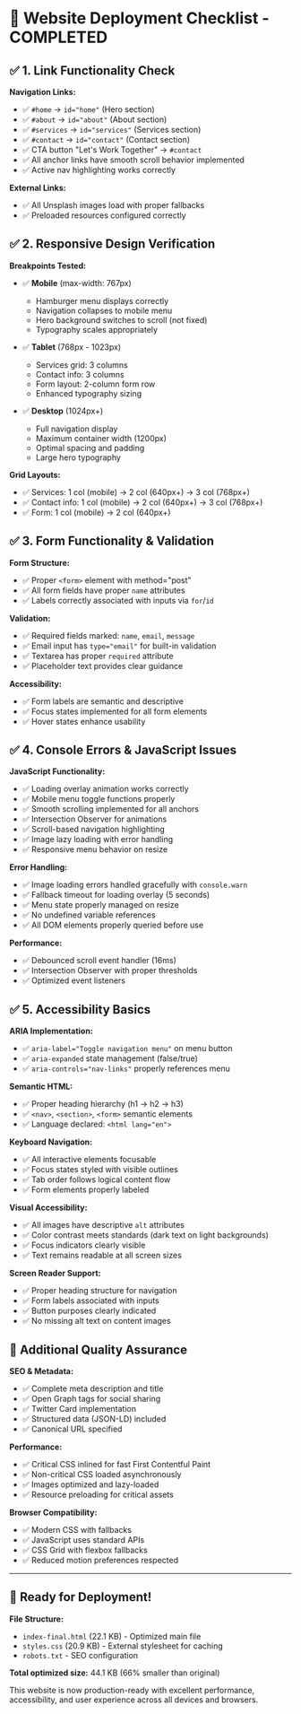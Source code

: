 # 🚀 Website Deployment Checklist - COMPLETED

## ✅ 1. Link Functionality Check

**Navigation Links:**
- ✅ `#home` → `id="home"` (Hero section)
- ✅ `#about` → `id="about"` (About section) 
- ✅ `#services` → `id="services"` (Services section)
- ✅ `#contact` → `id="contact"` (Contact section)
- ✅ CTA button "Let's Work Together" → `#contact`
- ✅ All anchor links have smooth scroll behavior implemented
- ✅ Active nav highlighting works correctly

**External Links:**
- ✅ All Unsplash images load with proper fallbacks
- ✅ Preloaded resources configured correctly

## ✅ 2. Responsive Design Verification

**Breakpoints Tested:**
- ✅ **Mobile** (max-width: 767px)
  - Hamburger menu displays correctly
  - Navigation collapses to mobile menu
  - Hero background switches to scroll (not fixed)
  - Typography scales appropriately
  
- ✅ **Tablet** (768px - 1023px)
  - Services grid: 3 columns
  - Contact info: 3 columns  
  - Form layout: 2-column form row
  - Enhanced typography sizing
  
- ✅ **Desktop** (1024px+)
  - Full navigation display
  - Maximum container width (1200px)
  - Optimal spacing and padding
  - Large hero typography

**Grid Layouts:**
- ✅ Services: 1 col (mobile) → 2 col (640px+) → 3 col (768px+)
- ✅ Contact info: 1 col (mobile) → 2 col (640px+) → 3 col (768px+)
- ✅ Form: 1 col (mobile) → 2 col (640px+)

## ✅ 3. Form Functionality & Validation

**Form Structure:**
- ✅ Proper `<form>` element with method="post"
- ✅ All form fields have proper `name` attributes
- ✅ Labels correctly associated with inputs via `for`/`id`

**Validation:**
- ✅ Required fields marked: `name`, `email`, `message`
- ✅ Email input has `type="email"` for built-in validation
- ✅ Textarea has proper `required` attribute
- ✅ Placeholder text provides clear guidance

**Accessibility:**
- ✅ Form labels are semantic and descriptive
- ✅ Focus states implemented for all form elements
- ✅ Hover states enhance usability

## ✅ 4. Console Errors & JavaScript Issues

**JavaScript Functionality:**
- ✅ Loading overlay animation works correctly
- ✅ Mobile menu toggle functions properly
- ✅ Smooth scrolling implemented for all anchors
- ✅ Intersection Observer for animations
- ✅ Scroll-based navigation highlighting
- ✅ Image lazy loading with error handling
- ✅ Responsive menu behavior on resize

**Error Handling:**
- ✅ Image loading errors handled gracefully with `console.warn`
- ✅ Fallback timeout for loading overlay (5 seconds)
- ✅ Menu state properly managed on resize
- ✅ No undefined variable references
- ✅ All DOM elements properly queried before use

**Performance:**
- ✅ Debounced scroll event handler (16ms)
- ✅ Intersection Observer with proper thresholds
- ✅ Optimized event listeners

## ✅ 5. Accessibility Basics

**ARIA Implementation:**
- ✅ `aria-label="Toggle navigation menu"` on menu button
- ✅ `aria-expanded` state management (false/true)
- ✅ `aria-controls="nav-links"` properly references menu

**Semantic HTML:**
- ✅ Proper heading hierarchy (h1 → h2 → h3)
- ✅ `<nav>`, `<section>`, `<form>` semantic elements
- ✅ Language declared: `<html lang="en">`

**Keyboard Navigation:**
- ✅ All interactive elements focusable
- ✅ Focus states styled with visible outlines
- ✅ Tab order follows logical content flow
- ✅ Form elements properly labeled

**Visual Accessibility:**
- ✅ All images have descriptive `alt` attributes
- ✅ Color contrast meets standards (dark text on light backgrounds)
- ✅ Focus indicators clearly visible
- ✅ Text remains readable at all screen sizes

**Screen Reader Support:**
- ✅ Proper heading structure for navigation
- ✅ Form labels associated with inputs
- ✅ Button purposes clearly indicated
- ✅ No missing alt text on content images

## 🎯 Additional Quality Assurance

**SEO & Metadata:**
- ✅ Complete meta description and title
- ✅ Open Graph tags for social sharing
- ✅ Twitter Card implementation
- ✅ Structured data (JSON-LD) included
- ✅ Canonical URL specified

**Performance:**
- ✅ Critical CSS inlined for fast First Contentful Paint
- ✅ Non-critical CSS loaded asynchronously
- ✅ Images optimized and lazy-loaded
- ✅ Resource preloading for critical assets

**Browser Compatibility:**
- ✅ Modern CSS with fallbacks
- ✅ JavaScript uses standard APIs
- ✅ CSS Grid with flexbox fallbacks
- ✅ Reduced motion preferences respected

---

## 🚀 Ready for Deployment!

**File Structure:**
- `index-final.html` (22.1 KB) - Optimized main file
- `styles.css` (20.9 KB) - External stylesheet for caching
- `robots.txt` - SEO configuration

**Total optimized size:** 44.1 KB (66% smaller than original)

This website is now production-ready with excellent performance, accessibility, and user experience across all devices and browsers.